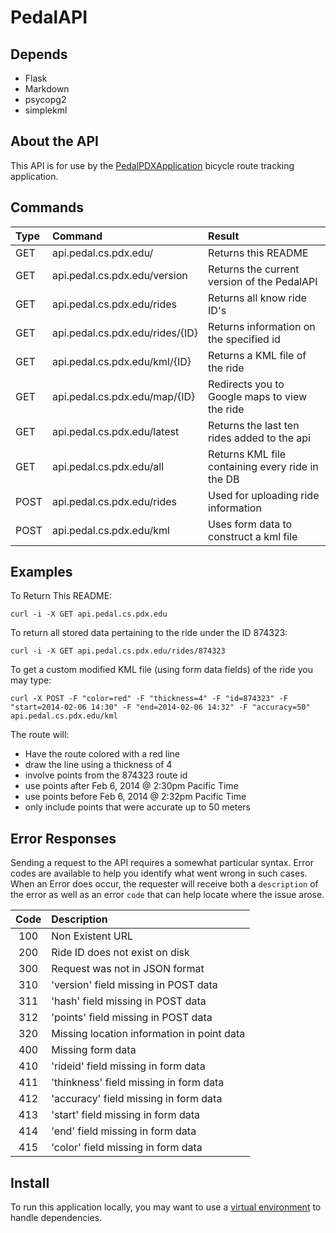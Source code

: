 PedalAPI
========

Depends
-------
* Flask
* Markdown
* psycopg2
* simplekml

About the API
-------------
This API is for use by the [PedalPDXApplication](http://pedal.cs.pdx.edu) bicycle route tracking application.

Commands
--------

| Type  | Command                          | Result                                           |
| :---- | :------------------------------- | :----------------------------------------------- |
| GET   | api.pedal.cs.pdx.edu/            | Returns this README                              |
| GET   | api.pedal.cs.pdx.edu/version     | Returns the current version of the PedalAPI      |
| GET   | api.pedal.cs.pdx.edu/rides       | Returns all know ride ID's                       |
| GET   | api.pedal.cs.pdx.edu/rides/{ID}  | Returns information on the specified id          |
| GET   | api.pedal.cs.pdx.edu/kml/{ID}    | Returns a KML file of the ride                   |
| GET   | api.pedal.cs.pdx.edu/map/{ID}    | Redirects you to Google maps to view the ride    |
| GET   | api.pedal.cs.pdx.edu/latest      | Returns the last ten rides added to the api      |
| GET   | api.pedal.cs.pdx.edu/all         | Returns KML file containing every ride in the DB |
| POST  | api.pedal.cs.pdx.edu/rides       | Used for uploading ride information              |
| POST  | api.pedal.cs.pdx.edu/kml         | Uses form data to construct a kml file           |

Examples
--------

To Return This README:

`curl -i -X GET api.pedal.cs.pdx.edu`

To return all stored data pertaining to the ride under the ID 874323:

`curl -i -X GET api.pedal.cs.pdx.edu/rides/874323`

To get a custom modified KML file (using form data fields) of the ride you may type:

`curl -X POST -F "color=red" -F "thickness=4" -F "id=874323" -F "start=2014-02-06 14:30" -F "end=2014-02-06 14:32" -F "accuracy=50" api.pedal.cs.pdx.edu/kml`

The route will:

* Have the route colored with a red line
* draw the line using a thickness of 4
* involve points from the 874323 route id
* use points after Feb 6, 2014 @ 2:30pm Pacific Time
* use points before Feb 6, 2014 @ 2:32pm Pacific Time
* only include points that were accurate up to 50 meters

Error Responses
---------------
Sending a request to the API requires a somewhat particular syntax. Error codes are available
to help you identify what went wrong in such cases. When an Error does occur, the requester will
receive both a `description` of the error as well as an error `code` that can help locate where
the issue arose.

| Code  | Description                                |
| :---: | :-----------                               |
| 100   | Non Existent URL                           |
| 200   | Ride ID does not exist on disk             |
| 300   | Request was not in JSON format             |
| 310   | 'version' field missing in POST data       |
| 311   | 'hash' field missing in POST data          |
| 312   | 'points' field missing in POST data        |
| 320   | Missing location information in point data |
| 400   | Missing form data                          |
| 410   | 'rideid' field missing in form data        |
| 411   | 'thinkness' field missing in form data     |
| 412   | 'accuracy' field missing in form data      |
| 413   | 'start' field missing in form data         |
| 414   | 'end' field missing in form data           |
| 415   | 'color' field missing in form data         |


Install
-------
To run this application locally, you may want to use a 
[virtual environment](VirtualEnvironment/run_locally.md) to handle dependencies.
